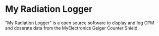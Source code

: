 # My Radiation Logger

"My Radiation Logger" is a open source software to display and log CPM and doserate data from the MyElectronics Geiger Counter Shield.
